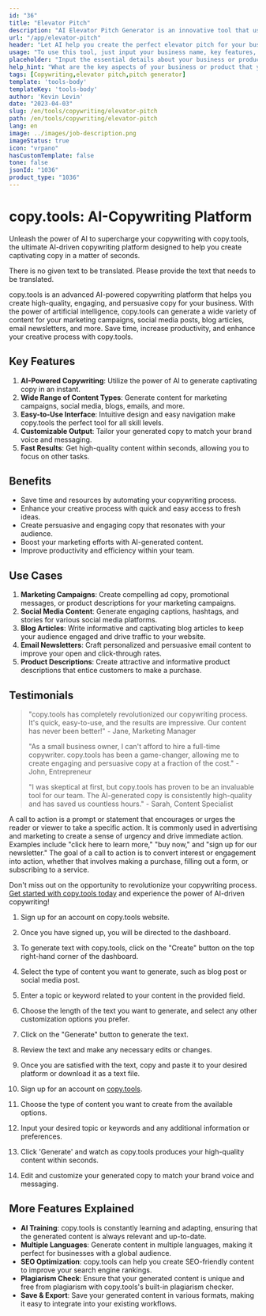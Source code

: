 ```yaml
---
id: "36"
title: "Elevator Pitch"
description: "AI Elevator Pitch Generator is an innovative tool that uses artificial intelligence to create persuasive and captivating elevator pitches for your business, product, or service. Impress potential clients or investors with a concise and engaging pitch that highlights the key aspects of your offering, making it stand out from the competition."
url: "/app/elevator-pitch"
header: "Let AI help you create the perfect elevator pitch for your business or product."
usage: "To use this tool, just input your business name, key features, and target audience. This AI generator will then create a well-crafted, concise, and persuasive elevator pitch that highlights the unique selling points of your business or product."
placeholder: "Input the essential details about your business or product, e.g., business name, key features, target audience, etc."
help_hint: "What are the key aspects of your business or product that you want to focus on? Enter some keywords related to these aspects, and our AI will create an engaging elevator pitch based on your input."
tags: [Copywriting,elevator pitch,pitch generator]
template: 'tools-body'
templateKey: 'tools-body'
author: 'Kevin Levin'
date: "2023-04-03"
slug: /en/tools/copywriting/elevator-pitch
path: /en/tools/copywriting/elevator-pitch
lang: en
image: ../images/job-description.png
imageStatus: true
icon: "vrpano"
hasCustomTemplate: false
tone: false
jsonId: "1036"
product_type: "1036"
---
```

# copy.tools: AI-Copywriting Platform

Unleash the power of AI to supercharge your copywriting with copy.tools, the ultimate AI-driven copywriting platform designed to help you create captivating copy in a matter of seconds.

There is no given text to be translated. Please provide the text that needs to be translated.

copy.tools is an advanced AI-powered copywriting platform that helps you create high-quality, engaging, and persuasive copy for your business. With the power of artificial intelligence, copy.tools can generate a wide variety of content for your marketing campaigns, social media posts, blog articles, email newsletters, and more. Save time, increase productivity, and enhance your creative process with copy.tools.

## Key Features

1. **AI-Powered Copywriting**: Utilize the power of AI to generate captivating copy in an instant.
2. **Wide Range of Content Types**: Generate content for marketing campaigns, social media, blogs, emails, and more.
3. **Easy-to-Use Interface**: Intuitive design and easy navigation make copy.tools the perfect tool for all skill levels.
4. **Customizable Output**: Tailor your generated copy to match your brand voice and messaging.
5. **Fast Results**: Get high-quality content within seconds, allowing you to focus on other tasks.

## Benefits

- Save time and resources by automating your copywriting process.
- Enhance your creative process with quick and easy access to fresh ideas.
- Create persuasive and engaging copy that resonates with your audience.
- Boost your marketing efforts with AI-generated content.
- Improve productivity and efficiency within your team.

## Use Cases

1. **Marketing Campaigns**: Create compelling ad copy, promotional messages, or product descriptions for your marketing campaigns.
2. **Social Media Content**: Generate engaging captions, hashtags, and stories for various social media platforms.
3. **Blog Articles**: Write informative and captivating blog articles to keep your audience engaged and drive traffic to your website.
4. **Email Newsletters**: Craft personalized and persuasive email content to improve your open and click-through rates.
5. **Product Descriptions**: Create attractive and informative product descriptions that entice customers to make a purchase.

## Testimonials

> "copy.tools has completely revolutionized our copywriting process. It's quick, easy-to-use, and the results are impressive. Our content has never been better!" - Jane, Marketing Manager
>
> "As a small business owner, I can't afford to hire a full-time copywriter. copy.tools has been a game-changer, allowing me to create engaging and persuasive copy at a fraction of the cost." - John, Entrepreneur
>
> "I was skeptical at first, but copy.tools has proven to be an invaluable tool for our team. The AI-generated copy is consistently high-quality and has saved us countless hours." - Sarah, Content Specialist

A call to action is a prompt or statement that encourages or urges the reader or viewer to take a specific action. It is commonly used in advertising and marketing to create a sense of urgency and drive immediate action. Examples include "click here to learn more," "buy now," and "sign up for our newsletter." The goal of a call to action is to convert interest or engagement into action, whether that involves making a purchase, filling out a form, or subscribing to a service.

Don't miss out on the opportunity to revolutionize your copywriting process. [Get started with copy.tools today](https://www.copy.tools) and experience the power of AI-driven copywriting!

1. Sign up for an account on copy.tools website.
2. Once you have signed up, you will be directed to the dashboard.
3. To generate text with copy.tools, click on the "Create" button on the top right-hand corner of the dashboard.
4. Select the type of content you want to generate, such as blog post or social media post.
5. Enter a topic or keyword related to your content in the provided field.
6. Choose the length of the text you want to generate, and select any other customization options you prefer.
7. Click on the "Generate" button to generate the text.
8. Review the text and make any necessary edits or changes.
9. Once you are satisfied with the text, copy and paste it to your desired platform or download it as a text file.

1. Sign up for an account on [copy.tools](https://www.copy.tools).
2. Choose the type of content you want to create from the available options.
3. Input your desired topic or keywords and any additional information or preferences.
4. Click 'Generate' and watch as copy.tools produces your high-quality content within seconds.
5. Edit and customize your generated copy to match your brand voice and messaging.

## More Features Explained

- **AI Training**: copy.tools is constantly learning and adapting, ensuring that the generated content is always relevant and up-to-date.
- **Multiple Languages**: Generate content in multiple languages, making it perfect for businesses with a global audience.
- **SEO Optimization**: copy.tools can help you create SEO-friendly content to improve your search engine rankings.
- **Plagiarism Check**: Ensure that your generated content is unique and free from plagiarism with copy.tools's built-in plagiarism checker.
- **Save & Export**: Save your generated content in various formats, making it easy to integrate into your existing workflows.
